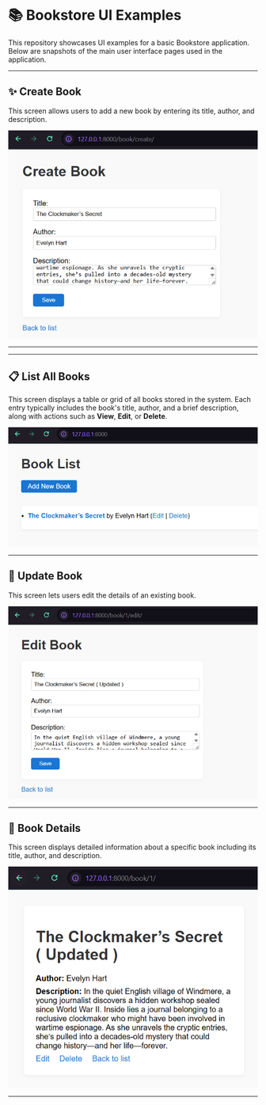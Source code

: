 # 📚 Bookstore UI Examples

This repository showcases UI examples for a basic Bookstore application. Below are snapshots of the main user interface pages used in the application.

---

## ✨ Create Book

This screen allows users to add a new book by entering its title, author, and description.

![Create Book](/snapshots/create.png)

---

---

## 📋 List All Books

This screen displays a table or grid of all books stored in the system. Each entry typically includes the book's title, author, and a brief description, along with actions such as **View**, **Edit**, or **Delete**.

![List All Books](/snapshots/list.png)

---


## 🔁 Update Book

This screen lets users edit the details of an existing book.

![Update Book](/snapshots/update.png)

---

## 📄 Book Details

This screen displays detailed information about a specific book including its title, author, and description.

![Book Details](/snapshots/details.png)

---
